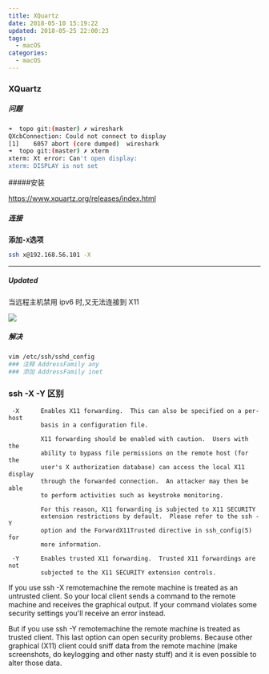 ```yaml
---
title: XQuartz
date: 2018-05-10 15:19:22
updated: 2018-05-25 22:00:23
tags:
  - macOS
categories:
  - macOS
---
```


### XQuartz

##### 问题

```bash
➜  topo git:(master) ✗ wireshark
QXcbConnection: Could not connect to display
[1]    6057 abort (core dumped)  wireshark
➜  topo git:(master) ✗ xterm
xterm: Xt error: Can't open display:
xterm: DISPLAY is not set
```

#####安装

<https://www.xquartz.org/releases/index.html>

##### 连接

**添加`-X`选项**

```bash
ssh x@192.168.56.101 -X
```

---

##### Updated

当远程主机禁用 ipv6 时,又无法连接到 X11

![](https://ws3.sinaimg.cn/large/006tNc79ly1frnxoqzgfrj30jw0b4wkx.jpg)

##### 解决

```bash
vim /etc/ssh/sshd_config
### 注释 AddressFamily any
### 添加 AddressFamily inet
```

### ssh -X -Y 区别

```
 -X      Enables X11 forwarding.  This can also be specified on a per-host
         basis in a configuration file.

         X11 forwarding should be enabled with caution.  Users with the
         ability to bypass file permissions on the remote host (for the
         user's X authorization database) can access the local X11 display
         through the forwarded connection.  An attacker may then be able
         to perform activities such as keystroke monitoring.

         For this reason, X11 forwarding is subjected to X11 SECURITY
         extension restrictions by default.  Please refer to the ssh -Y
         option and the ForwardX11Trusted directive in ssh_config(5) for
         more information.

 -Y      Enables trusted X11 forwarding.  Trusted X11 forwardings are not
         subjected to the X11 SECURITY extension controls.
```

If you use ssh -X remotemachine the remote machine is treated as an untrusted client. So your local client sends a command to the remote machine and receives the graphical output. If your command violates some security settings you'll receive an error instead.

But if you use ssh -Y remotemachine the remote machine is treated as trusted client. This last option can open security problems. Because other graphical (X11) client could sniff data from the remote machine (make screenshots, do keylogging and other nasty stuff) and it is even possible to alter those data.
